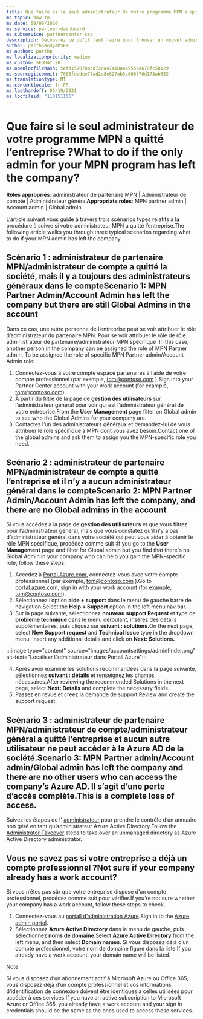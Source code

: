 ```yaml
---
title: Que faire si le seul administrateur de votre programme MPN a quitté l’entreprise ?
ms.topic: how-to
ms.date: 09/08/2020
ms.service: partner-dashboard
ms.subservice: partnercenter-csp
description: Découvrez ce qu’il faut faire pour trouver un nouvel administrateur MPN ou obtenir de l’aide auprès de l’administrateur général de votre entreprise. En outre, Découvrez comment ajouter un nouvel administrateur général de l’espace partenaires.
author: parthpandyaMSFT
ms.author: parthp
ms.localizationpriority: medium
ms.custom: SEOMAY.20
ms.openlocfilehash: 5efd157078acd72ca47418aaa9559a678fc5b129
ms.sourcegitcommit: 7063fdddee77ad2d8e627ab3c806f76d173ab652
ms.translationtype: MT
ms.contentlocale: fr-FR
ms.lasthandoff: 05/19/2021
ms.locfileid: "110151166"
---
```

# <a name="what-to-do-if-the-only-admin-for-your-mpn-program-has-left-the-company"></a><span data-ttu-id="effdf-103">Que faire si le seul administrateur de votre programme MPN a quitté l’entreprise ?</span><span class="sxs-lookup"><span data-stu-id="effdf-103">What to do if the only admin for your MPN program has left the company?</span></span>

<span data-ttu-id="effdf-104">**Rôles appropriés**: administrateur de partenaire MPN | Administrateur de compte | Administrateur général</span><span class="sxs-lookup"><span data-stu-id="effdf-104">**Appropriate roles**: MPN partner admin | Account admin | Global admin</span></span>

<span data-ttu-id="effdf-105">L’article suivant vous guide à travers trois scénarios types relatifs à la procédure à suivre si votre administrateur MPN a quitté l’entreprise.</span><span class="sxs-lookup"><span data-stu-id="effdf-105">The following article walks you through three typical scenarios regarding what to do if your MPN admin has left the company.</span></span>

## <a name="scenario-1-mpn-partner-adminaccount-admin-has-left-the-company-but-there-are-still-global-admins-in-the-account"></a><span data-ttu-id="effdf-106">Scénario 1 : administrateur de partenaire MPN/administrateur de compte a quitté la société, mais il y a toujours des administrateurs généraux dans le compte</span><span class="sxs-lookup"><span data-stu-id="effdf-106">Scenario 1: MPN Partner Admin/Account Admin has left the company but there are still Global Admins in the account</span></span>

<span data-ttu-id="effdf-107">Dans ce cas, une autre personne de l’entreprise peut se voir attribuer le rôle d’administrateur du partenaire MPN. Pour se voir attribuer le rôle de rôle administrateur de partenaire/administrateur MPN spécifique :</span><span class="sxs-lookup"><span data-stu-id="effdf-107">In this case, another person in the company can be assigned the role of MPN Partner admin. To be assigned the role of specific MPN Partner admin/Account Admin role:</span></span>

1. <span data-ttu-id="effdf-108">Connectez-vous à votre compte espace partenaires à l’aide de votre compte professionnel (par exemple, tom@contoso.com ).</span><span class="sxs-lookup"><span data-stu-id="effdf-108">Sign into your Partner Center account with your work account (for example, tom@contoso.com).</span></span>
1. <span data-ttu-id="effdf-109">À partir du filtre de la page de **gestion des utilisateurs** sur l’administrateur général pour voir qui est l’administrateur général de votre entreprise.</span><span class="sxs-lookup"><span data-stu-id="effdf-109">From the **User Management** page filter on Global admin to see who the Global Admins for your company are.</span></span> 
1. <span data-ttu-id="effdf-110">Contactez l’un des administrateurs généraux et demandez-lui de vous attribuer le rôle spécifique à MPN dont vous avez besoin.</span><span class="sxs-lookup"><span data-stu-id="effdf-110">Contact one of the global admins and ask them to assign you the MPN-specific role you need.</span></span> 

## <a name="scenario-2-mpn-partner-adminaccount-admin-has-left-the-company-and-there-are-no-global-admins-in-the-account"></a><span data-ttu-id="effdf-111">Scénario 2 : administrateur de partenaire MPN/administrateur de compte a quitté l’entreprise et il n’y a aucun administrateur général dans le compte</span><span class="sxs-lookup"><span data-stu-id="effdf-111">Scenario 2: MPN Partner Admin/Account Admin has left the company, and there are no Global admins in the account</span></span> 

<span data-ttu-id="effdf-112">Si vous accédez à la page de **gestion des utilisateurs** et que vous filtrez pour l’administrateur général, mais que vous constatez qu’il n’y a pas d’administrateur général dans votre société qui peut vous aider à obtenir le rôle MPN spécifique, procédez comme suit :</span><span class="sxs-lookup"><span data-stu-id="effdf-112">If you go to the **User Management** page and filter for Global admin but you find that there's no Global Admin in your company who can help you gain the MPN-specific role, follow these steps:</span></span>

1. <span data-ttu-id="effdf-113">Accédez à [Portal.Azure.com](https://ms.portal.azure.com/), connectez-vous avec votre compte professionnel (par exemple, tom@contoso.com ).</span><span class="sxs-lookup"><span data-stu-id="effdf-113">Go to [portal.azure.com](https://ms.portal.azure.com/), sign in with your work account (for example, tom@contoso.com).</span></span> 
1. <span data-ttu-id="effdf-114">Sélectionnez l’option **aide + support** dans le menu de gauche barre de navigation.</span><span class="sxs-lookup"><span data-stu-id="effdf-114">Select the **Help + Support** option in the left menu nav bar.</span></span>
1. <span data-ttu-id="effdf-115">Sur la page suivante, sélectionnez **nouveau support Request** et type de **problème technique** dans le menu déroulant, insérez des détails supplémentaires, puis cliquez sur **suivant : solutions.**</span><span class="sxs-lookup"><span data-stu-id="effdf-115">On the next page, select **New Support request** and **Technical Issue** type in the dropdown menu, insert any additional details and click on **Next: Solutions.**</span></span>

:::image type="content" source="images/accountsettings/adminfinder.png" alt-text="Localiser l’administrateur dans Portail Azure":::

4. <span data-ttu-id="effdf-117">Après avoir examiné les solutions recommandées dans la page suivante, sélectionnez **suivant : détails** et renseignez les champs nécessaires.</span><span class="sxs-lookup"><span data-stu-id="effdf-117">After reviewing the recommended Solutions in the next page, select **Next: Details** and complete the necessary fields.</span></span>
1. <span data-ttu-id="effdf-118">Passez en revue et créez la demande de support.</span><span class="sxs-lookup"><span data-stu-id="effdf-118">Review and create the support request.</span></span>


## <a name="scenario-3-mpn-partner-adminaccount-adminglobal-admin-has-left-the-company-and-there-are-no-other-users-who-can-access-the-companys-azure-ad-this-is-a-complete-loss-of-access"></a><span data-ttu-id="effdf-119">Scénario 3 : administrateur de partenaire MPN/administrateur de compte/administrateur général a quitté l’entreprise et aucun autre utilisateur ne peut accéder à la Azure AD de la société.</span><span class="sxs-lookup"><span data-stu-id="effdf-119">Scenario 3: MPN Partner admin/Account admin/Global admin has left the company and there are no other users who can access the company’s Azure AD.</span></span> <span data-ttu-id="effdf-120">Il s’agit d’une perte d’accès complète.</span><span class="sxs-lookup"><span data-stu-id="effdf-120">This is a complete loss of access.</span></span>

<span data-ttu-id="effdf-121">Suivez les étapes de l' [administrateur](/azure/active-directory/users-groups-roles/domains-admin-takeover#internal-admin-takeover) pour prendre le contrôle d’un annuaire non géré en tant qu’administrateur Azure Active Directory.</span><span class="sxs-lookup"><span data-stu-id="effdf-121">Follow the [Administrator Takeover](/azure/active-directory/users-groups-roles/domains-admin-takeover#internal-admin-takeover) steps to take over an unmanaged directory as Azure Active Directory administrator.</span></span>

## <a name="not-sure-if-your-company-already-has-a-work-account"></a><span data-ttu-id="effdf-122">Vous ne savez pas si votre entreprise a déjà un compte professionnel ?</span><span class="sxs-lookup"><span data-stu-id="effdf-122">Not sure if your company already has a work account?</span></span>

<span data-ttu-id="effdf-123">Si vous n’êtes pas sûr que votre entreprise dispose d’un compte professionnel, procédez comme suit pour vérifier.</span><span class="sxs-lookup"><span data-stu-id="effdf-123">If you’re not sure whether your company has a work account, follow these steps to check.</span></span>

1. <span data-ttu-id="effdf-124">Connectez-vous au [portail d’administration Azure](https://ms.portal.azure.com).</span><span class="sxs-lookup"><span data-stu-id="effdf-124">Sign in to the [Azure admin portal](https://ms.portal.azure.com).</span></span>
2. <span data-ttu-id="effdf-125">Sélectionnez **Azure Active Directory** dans le menu de gauche, puis sélectionnez **noms de domaine**.</span><span class="sxs-lookup"><span data-stu-id="effdf-125">Select **Azure Active Directory** from the left menu, and then select **Domain names**.</span></span>
<span data-ttu-id="effdf-126">Si vous disposez déjà d’un compte professionnel, votre nom de domaine figure dans la liste.</span><span class="sxs-lookup"><span data-stu-id="effdf-126">If you already have a work account, your domain name will be listed.</span></span>

>[!Note]
><span data-ttu-id="effdf-127">Si vous disposez d’un abonnement actif à Microsoft Azure ou Office 365, vous disposez déjà d’un compte professionnel et vos informations d’identification de connexion doivent être identiques à celles utilisées pour accéder à ces services.</span><span class="sxs-lookup"><span data-stu-id="effdf-127">If you have an active subscription to Microsoft Azure or Office 365, you already have a work account and your sign in credentials should be the same as the ones used to access those services.</span></span>